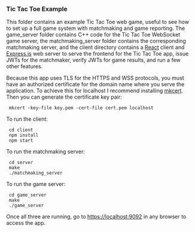 ### Tic Tac Toe Example

This folder contains an example Tic Tac Toe web game, useful to see how to set
up a full game system with matchmaking and game reporting. The
game_server folder contains C++ code
for the Tic Tac Toe WebSocket game server, the matchmaking_server folder
contains the corresponding matchmaking server, and the client directory
contains a [React](https://reactjs.org/)
client and [Express.js](https://expressjs.com/) web server to serve the
frontend for the Tic Tac Toe app, issue JWTs for the matchmaker, verify JWTs
for game results, and run a few other features.

Because this app uses TLS for the HTTPS and WSS protocols, you must have an
authorized certificate for the domain name where you serve the application. To
achieve this for localhost I recommend installing
[mkcert](https://github.com/FiloSottile/mkcert). Then you can generate the
certificate key pair:

```shell
 mkcert -key-file key.pem -cert-file cert.pem localhost
```

To run the client:

```shell
 cd client
 npm install
 npm start
```

To run the matchmaking server:

```shell
 cd server
 make
 ./matchmaking_server
```

To run the game server:

```shell
 cd game_server
 make
 ./game_server
```

Once all three are running, go to
[https://localhost:9092](https://localhost:9092) in any
browser to access the app.

